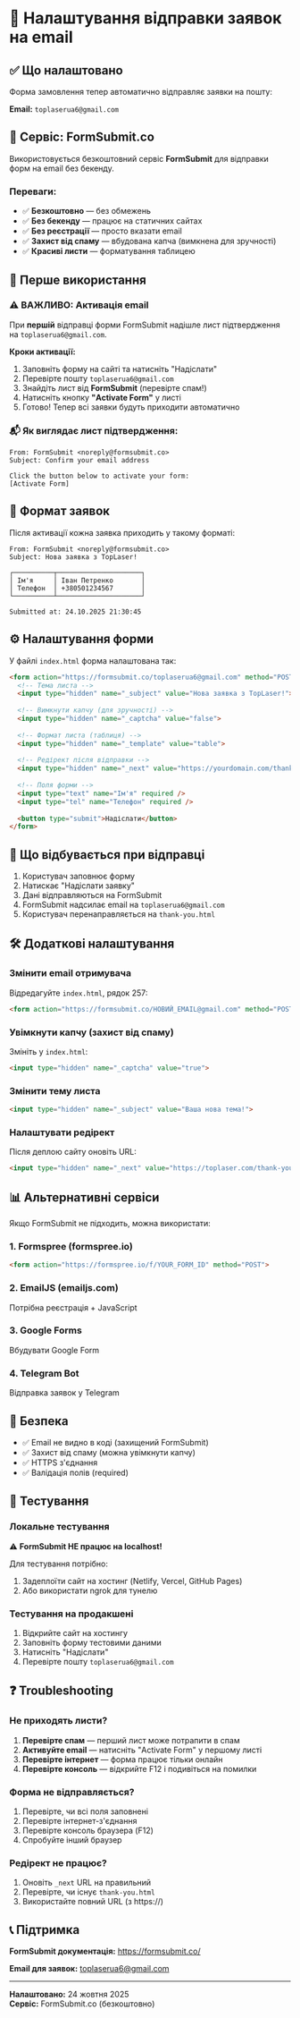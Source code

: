 # 📧 Налаштування відправки заявок на email

## ✅ Що налаштовано

Форма замовлення тепер автоматично відправляє заявки на пошту:

**Email:** `toplaserua6@gmail.com`

## 🔧 Сервіс: FormSubmit.co

Використовується безкоштовний сервіс **FormSubmit** для відправки форм на email без бекенду.

### Переваги:
- ✅ **Безкоштовно** — без обмежень
- ✅ **Без бекенду** — працює на статичних сайтах
- ✅ **Без реєстрації** — просто вказати email
- ✅ **Захист від спаму** — вбудована капча (вимкнена для зручності)
- ✅ **Красиві листи** — форматування таблицею

## 🚀 Перше використання

### ⚠️ ВАЖЛИВО: Активація email

При **першій** відправці форми FormSubmit надішле лист підтвердження на `toplaserua6@gmail.com`.

**Кроки активації:**

1. Заповніть форму на сайті та натисніть "Надіслати"
2. Перевірте пошту `toplaserua6@gmail.com`
3. Знайдіть лист від **FormSubmit** (перевірте спам!)
4. Натисніть кнопку **"Activate Form"** у листі
5. Готово! Тепер всі заявки будуть приходити автоматично

### 📬 Як виглядає лист підтвердження:

```
From: FormSubmit <noreply@formsubmit.co>
Subject: Confirm your email address

Click the button below to activate your form:
[Activate Form]
```

## 📨 Формат заявок

Після активації кожна заявка приходить у такому форматі:

```
From: FormSubmit <noreply@formsubmit.co>
Subject: Нова заявка з TopLaser!

┌──────────┬─────────────────────┐
│ Ім'я     │ Іван Петренко       │
│ Телефон  │ +380501234567       │
└──────────┴─────────────────────┘

Submitted at: 24.10.2025 21:30:45
```

## ⚙️ Налаштування форми

У файлі `index.html` форма налаштована так:

```html
<form action="https://formsubmit.co/toplaserua6@gmail.com" method="POST">
  <!-- Тема листа -->
  <input type="hidden" name="_subject" value="Нова заявка з TopLaser!">
  
  <!-- Вимкнути капчу (для зручності) -->
  <input type="hidden" name="_captcha" value="false">
  
  <!-- Формат листа (таблиця) -->
  <input type="hidden" name="_template" value="table">
  
  <!-- Редірект після відправки -->
  <input type="hidden" name="_next" value="https://yourdomain.com/thank-you.html">
  
  <!-- Поля форми -->
  <input type="text" name="Ім'я" required />
  <input type="tel" name="Телефон" required />
  
  <button type="submit">Надіслати</button>
</form>
```

## 🔄 Що відбувається при відправці

1. Користувач заповнює форму
2. Натискає "Надіслати заявку"
3. Дані відправляються на FormSubmit
4. FormSubmit надсилає email на `toplaserua6@gmail.com`
5. Користувач перенаправляється на `thank-you.html`

## 🛠️ Додаткові налаштування

### Змінити email отримувача

Відредагуйте `index.html`, рядок 257:

```html
<form action="https://formsubmit.co/НОВИЙ_EMAIL@gmail.com" method="POST">
```

### Увімкнути капчу (захист від спаму)

Змініть у `index.html`:

```html
<input type="hidden" name="_captcha" value="true">
```

### Змінити тему листа

```html
<input type="hidden" name="_subject" value="Ваша нова тема!">
```

### Налаштувати редірект

Після деплою сайту оновіть URL:

```html
<input type="hidden" name="_next" value="https://toplaser.com/thank-you.html">
```

## 📊 Альтернативні сервіси

Якщо FormSubmit не підходить, можна використати:

### 1. **Formspree** (formspree.io)
```html
<form action="https://formspree.io/f/YOUR_FORM_ID" method="POST">
```

### 2. **EmailJS** (emailjs.com)
Потрібна реєстрація + JavaScript

### 3. **Google Forms**
Вбудувати Google Form

### 4. **Telegram Bot**
Відправка заявок у Telegram

## 🔐 Безпека

- ✅ Email не видно в коді (захищений FormSubmit)
- ✅ Захист від спаму (можна увімкнути капчу)
- ✅ HTTPS з'єднання
- ✅ Валідація полів (required)

## 📱 Тестування

### Локальне тестування

⚠️ **FormSubmit НЕ працює на localhost!**

Для тестування потрібно:
1. Задеплоїти сайт на хостинг (Netlify, Vercel, GitHub Pages)
2. Або використати ngrok для тунелю

### Тестування на продакшені

1. Відкрийте сайт на хостингу
2. Заповніть форму тестовими даними
3. Натисніть "Надіслати"
4. Перевірте пошту `toplaserua6@gmail.com`

## ❓ Troubleshooting

### Не приходять листи?

1. **Перевірте спам** — перший лист може потрапити в спам
2. **Активуйте email** — натисніть "Activate Form" у першому листі
3. **Перевірте інтернет** — форма працює тільки онлайн
4. **Перевірте консоль** — відкрийте F12 і подивіться на помилки

### Форма не відправляється?

1. Перевірте, чи всі поля заповнені
2. Перевірте інтернет-з'єднання
3. Перевірте консоль браузера (F12)
4. Спробуйте інший браузер

### Редірект не працює?

1. Оновіть `_next` URL на правильний
2. Перевірте, чи існує `thank-you.html`
3. Використайте повний URL (з https://)

## 📞 Підтримка

**FormSubmit документація:** https://formsubmit.co/

**Email для заявок:** toplaserua6@gmail.com

---

**Налаштовано:** 24 жовтня 2025  
**Сервіс:** FormSubmit.co (безкоштовно)
